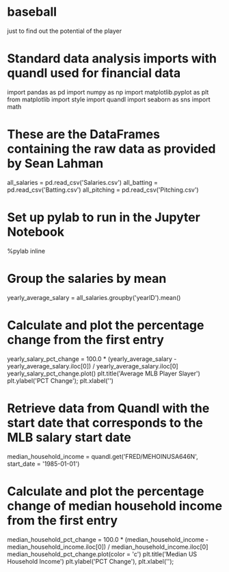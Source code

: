 # baseball
just to find out the potential of the player
# Standard data analysis imports with quandl used for financial data
import pandas as pd
import numpy as np
import matplotlib.pyplot as plt
from matplotlib import style
import quandl
import seaborn as sns
import math
# These are the DataFrames containing the raw data as provided by Sean Lahman
all_salaries = pd.read_csv('Salaries.csv')
all_batting = pd.read_csv('Batting.csv')
all_pitching = pd.read_csv('Pitching.csv')

# Set up pylab to run in the Jupyter Notebook
%pylab inline
# Group the salaries by mean 
yearly_average_salary = all_salaries.groupby('yearID').mean()
# Calculate and plot the percentage change from the first entry
yearly_salary_pct_change = 100.0 *  (yearly_average_salary - yearly_average_salary.iloc[0]) / yearly_average_salary.iloc[0]
yearly_salary_pct_change.plot()
plt.title('Average MLB Player Slayer')
plt.ylabel('PCT Change'); plt.xlabel('')
# Retrieve data from Quandl with the start date that corresponds to the MLB salary start date
median_household_income = quandl.get('FRED/MEHOINUSA646N', start_date = '1985-01-01')
# Calculate and plot the percentage change of median household income from the first entry
median_household_pct_change = 100.0 * (median_household_income - median_household_income.iloc[0]) / median_household_income.iloc[0]
median_household_pct_change.plot(color = 'c')
plt.title('Median US Household Income')
plt.ylabel('PCT Change'), plt.xlabel('');
